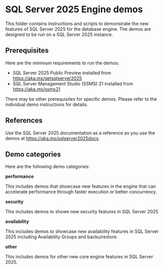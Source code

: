 # SQL Server 2025 Engine demos

This folder contains instructions and scripts to demonstrate the new features of SQL Server 2025 for the database engine. The demos are designed to be run on a SQL Server 2025 instance.

## Prerequisites

Here are the minimum requirements to run the demos:
- SQL Server 2025 Public Preview installed from https://aka.ms/getsqlserver2025
- SQL Server Management Studio (SSMS) 21 installed from https://aka.ms/ssms21

There may be other prerequisites for specific demos. Please refer to the individual demo instructions for details.

## References

Use the SQL Server 2025 documentation as a reference as you use the demos at https://aka.ms/sqlserver2025docs.

## Demo categories

Here are the following demo categories:

**performance**

This includes demos that showcase new features in the engine that can accelerate performance through faster execution or better concurrency.

**security**

This includes demos to showe new security features in SQL Server 2025

**availability**

This includes demos to showcase new availability features in SQL Server 2025 including Availability Groups and backu/restore.

**other**

This includes demos for other new core engine features in SQL Server 2025.
